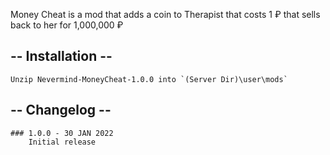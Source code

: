 Money Cheat is a mod that adds a coin to Therapist that costs 1 ₽ that sells back to her for 1,000,000 ₽

## -- Installation --
    Unzip Nevermind-MoneyCheat-1.0.0 into `(Server Dir)\user\mods`

## -- Changelog --
    ### 1.0.0 - 30 JAN 2022
        Initial release
